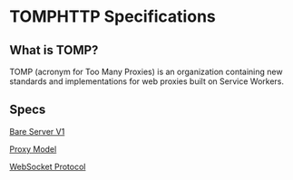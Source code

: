 # TOMPHTTP Specifications

## What is TOMP?

TOMP (acronym for Too Many Proxies) is an organization containing new standards and implementations for web proxies built on Service Workers.

## Specs

[Bare Server V1](./BareServerV1.md)

[Proxy Model](./ProxyModel.md)

[WebSocket Protocol](./WebSocketProtocol.md)
